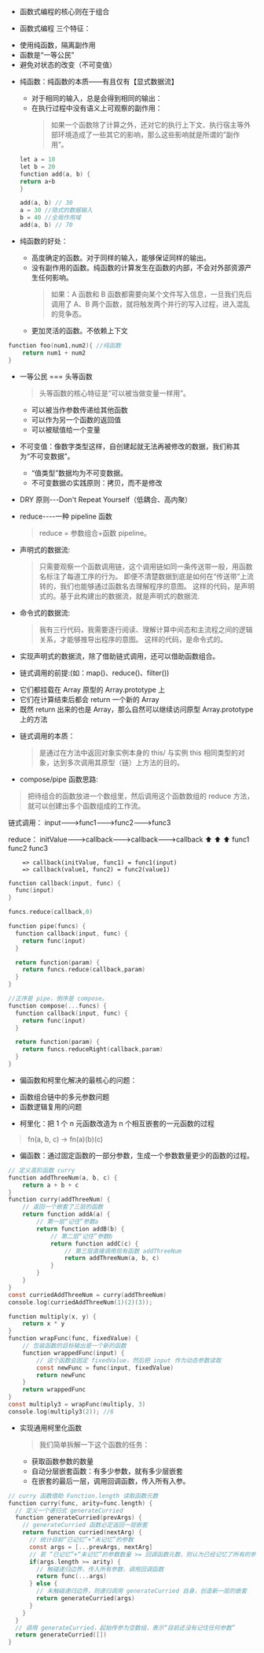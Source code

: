 

* 函数式编程的核心则在于组合

- 函数式编程 三个特征：

* 使用纯函数，隔离副作用
* 函数是“一等公民”
* 避免对状态的改变（不可变值）

- 纯函数：纯函数的本质——有且仅有【显式数据流】

  - 对于相同的输入，总是会得到相同的输出：
  - 在执行过程中没有语义上可观察的副作用：
    > 如果一个函数除了计算之外，还对它的执行上下文、执行宿主等外部环境造成了一些其它的影响，那么这些影响就是所谓的”副作用”。

  ```c
  let a = 10
  let b = 20
  function add(a, b) {
  return a+b
  }

  add(a, b) // 30
  a = 30 //隐式的数据输入
  b = 40 //全局作用域
  add(a, b) // 70
  ```

- 纯函数的好处：
  - 高度确定的函数。对于同样的输入，能够保证同样的输出。
  - 没有副作用的函数。纯函数的计算发生在函数的内部，不会对外部资源产生任何影响。
    > 如果：A 函数和 B 函数都需要向某个文件写入信息，一旦我们先后调用了 A、B 两个函数，就将触发两个并行的写入过程，进入混乱的竞争态。
  - 更加灵活的函数。不依赖上下文

```c
function foo(num1,num2){ //纯函数
    return num1 + num2
}
```

- 一等公民 === 头等函数

  > 头等函数的核心特征是“可以被当做变量一样用”。

  - 可以被当作参数传递给其他函数
  - 可以作为另一个函数的返回值
  - 可以被赋值给一个变量

- 不可变值：像数字类型这样，自创建起就无法再被修改的数据，我们称其为“不可变数据”。

  - “值类型”数据均为不可变数据。
  - 不可变数据の实践原则：拷贝，而不是修改

- DRY 原则---Don't Repeat Yourself（低耦合、高内聚）

- reduce----一种 pipeline 函数

  > reduce = 参数组合+函数 pipeline。

- 声明式的数据流:

  > 只需要观察一个函数调用链，这个调用链如同一条传送带一般，用函数名标注了每道工序的行为。
  > 即便不清楚数据到底是如何在“传送带”上流转的，我们也能够通过函数名去理解程序的意图。
  > 这样的代码，是声明式的。基于此构建出的数据流，就是声明式的数据流.

- 命令式的数据流:
  > 我有三行代码，我需要逐行阅读、理解计算中间态和主流程之间的逻辑关系，才能够推导出程序的意图。
  > 这样的代码，是命令式的。

* 实现声明式的数据流，除了借助链式调用，还可以借助函数组合。

* 链式调用的前提:(如：map()、reduce()、filter())
- 它们都挂载在 Array 原型的 Array.prototype 上
- 它们在计算结束后都会 return 一个新的 Array
- 既然 return 出来的也是 Array，那么自然可以继续访问原型 Array.prototype 上的方法

* 链式调用的本质：
  > 是通过在方法中返回对象实例本身的 this/ 与实例 this 相同类型的对象，达到多次调用其原型（链）上方法的目的。

- compose/pipe 函数思路:
> 把待组合的函数放进一个数组里，然后调用这个函数数组的 reduce 方法，就可以创建出多个函数组成的工作流。

链式调用： input--->func1--->func2--->func3

reduce： initValue--->callback--->callback--->callback
                  ⬆️           ⬆️          ⬆️
                func1        func2       func3

        => callback(initValue, func1) = func1(input)
        => callback(value1, func2) = func2(value1)

  ```c
  function callback(input, func) {
    func(input)
  }  

  funcs.reduce(callback,0)
  ```

  ```c
  function pipe(funcs) {
    function callback(input, func) {
      return func(input)
    }  

    return function(param) {
      return funcs.reduce(callback,param)
    }
  }
  ```


  ```c
  //正序是 pipe，倒序是 compose。
  function compose(...funcs) {
    function callback(input, func) {
      return func(input)
    }  

    return function(param) {
      return funcs.reduceRight(callback,param)
    }
  }
  ```

* 偏函数和柯里化解决的最核心的问题：
- 函数组合链中的多元参数问题
- 函数逻辑复用的问题
* 柯里化：把 1 个 n 元函数改造为 n 个相互嵌套的一元函数的过程
 > fn(a, b, c) -> fn(a)(b)(c)

* 偏函数：通过固定函数的一部分参数，生成一个参数数量更少的函数的过程。
```c
// 定义高阶函数 curry
function addThreeNum(a, b, c) {
    return a + b + c
}
function curry(addThreeNum) {
    // 返回一个嵌套了三层的函数
    return function addA(a) {
        // 第一层“记住”参数a
        return function addB(b) {
            // 第二层“记住”参数b
            return function addC(c) {
                // 第三层直接调用现有函数 addThreeNum
                return addThreeNum(a, b, c)
            }
        }
    }
}
const curriedAddThreeNum = curry(addThreeNum)
console.log(curriedAddThreeNum(1)(2)(3));
```

```c
function multiply(x, y) {
    return x * y
}
function wrapFunc(func, fixedValue) {
    // 包装函数的目标输出是一个新的函数
    function wrappedFunc(input) {
        // 这个函数会固定 fixedValue，然后把 input 作为动态参数读取
        const newFunc = func(input, fixedValue)
        return newFunc
    }
    return wrappedFunc
}
const multiply3 = wrapFunc(multiply, 3)
console.log(multiply3(2)); //6
```
- 实现通用柯里化函数
  > 我们简单拆解一下这个函数的任务：
  - 获取函数参数的数量
  - 自动分层嵌套函数：有多少参数，就有多少层嵌套
  - 在嵌套的最后一层，调用回调函数，传入所有入参。

```c
// curry 函数借助 Function.length 读取函数元数
function curry(func, arity=func.length) {
  // 定义一个递归式 generateCurried
  function generateCurried(prevArgs) {
    // generateCurried 函数必定返回一层嵌套
    return function curried(nextArg) {
      // 统计目前“已记忆”+“未记忆”的参数
      const args = [...prevArgs, nextArg]  
      // 若 “已记忆”+“未记忆”的参数数量 >= 回调函数元数，则认为已经记忆了所有的参数
      if(args.length >= arity) {
        // 触碰递归边界，传入所有参数，调用回调函数
        return func(...args)
      } else {
        // 未触碰递归边界，则递归调用 generateCurried 自身，创造新一层的嵌套
        return generateCurried(args)
      }
    }
  }
  // 调用 generateCurried，起始传参为空数组，表示“目前还没有记住任何参数”
  return generateCurried([])
}
```